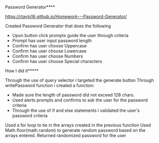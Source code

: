 Password Generator****

https://rtaylo16.github.io/Homework---Password-Generator/

Created Password Generator that does the following
* Upon button click prompts guide the user through criteria
* Prompt has user input password length 
* Confirm has user choose Uppercase
* Confirm has user choose Lowercase
* Confirm has user choose Numbers
* Confirm has user choose Special characters

How I did it*****

Through the use of query selector i  targeted the generate button
Through writePassword function i created a function:
* Made sure the length of password did not exceed 128 chars.
* Used alerts prompts and confirms to ask the user for the password criteria 
* Through the use of if and else statements i validated the user's password criteria 

Used a for loop to tie in the arrays created in the previous function
Used Math.floor(math.random) to generate random password based on the arrays entered.
Returned randomized password for the user